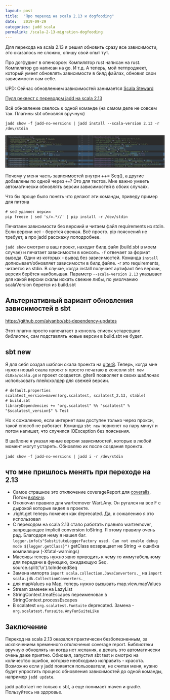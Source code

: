 ```yaml
---
layout: post
title:  "Про переход на scala 2.13 и dogfooding"
date:   2019-09-29
categories: jadd scala
permalink: /scala-2-13-migration-dogfooding
---
```


Для перехода на scala 2.13 я решил обновить сразу все зависимости, это оказалось не сложно,
опишу свой опыт тут. 

Про догфудинг в опенсорсе: Компилятор rust написан на rust. Компилятор go написан на go. И т.д.
А теперь, мой петпроджект, который умеет обновлять зависимости в билд файлах, обновил свои зависимости сам себе.

UPD: Сейчас обновлением зависимостей занимается [Scala Steward](https://github.com/scala-steward-org/scala-steward)

[Пулл реквест с переводом jadd на scala 2.13](https://github.com/d10xa/jadd/pull/86)

Всё обновление свелось к одной команде (на самом деле не совсем так. Плагины sbt обновлял вручную)

```
jadd show -f jadd-no-versions | jadd install --scala-version 2.13 -r /dev/stdin
```

![diff](/images/2019-09-29-img1.png)

Почему у меня часть зависимостей внутри ++= Seq(), а другие добавлены по одной через `+=`? Это для тестов.
 Мне важно умееть автоматически обновлять версии зависимостей в обоих случаях.

Что бы проще было понять что делают эти команды, приведу пример для питона

```
# sed удаляет версии
pip freeze | sed 's/=.*//' | pip install -r /dev/stdin
```

Печатаем зависимости без версиий и читаем файл requirements из stdin. Если версии нет - берется свежая. Всё просто.
pip пояснений не требует, а про jadd расскажу поподробнее.

`jadd show` смотрит в ваш проект, находит билд файл (build.sbt в моем случае) и печатает зависимости в консоль.
`-f` отвечает за формат вывода. Один из которых - вывод без зависимостей.
Команда `install` дописывает/обновляет зависимости в билд файле. -r это requirements, читается из stdin.
В случае, когда install получает артифакт без версии, версия берётся наибольшая.
Параметр `--scala-version 2.13` указывает для какой версии скалы искать свежие либы,
 по умолчанию scalaVersion берется из build.sbt

## Альтернативный вариант обновления зависимостей в sbt

https://github.com/aiyanbo/sbt-dependency-updates

Этот плагин просто напечатает в консоль список устаревших библиотек, сам подставлять новые версии в build.sbt не будет.

## sbt new

Я для себя создал шаблон скала проекта на [giter8](https://github.com/foundweekends/giter8).
 Теперь, когда мне нужен новый скала проект я просто печатаю в консоли `sbt new d10xa/scala.g8` и проект создается.
giter8 позволяет в своих шаблонах использовать плейсхолдер для свежей версии.

```
# default.properties
scalatest_version=maven(org.scalatest, scalatest_2.13, stable)
# build.sbt
libraryDependencies += "org.scalatest" %% "scalatest" % "$scalatest_version$" % Test
```

Но к сожалению, если интернет вам доступен только через прокси, такой способ не работает.
Команда `sbt new` повиснет на пару минут и потом напишет, что случился IOException без пояснения.

В шаблоне я указал явные версии зависимостей, которые в любой момент могут устареть. Обновляю их после создания проекта.

```jadd show -f jadd-no-versions | jadd i -r /dev/stdin```


## что мне пришлось менять при переходе на 2.13

- Самое страшное это отключение coverageReport для [coveralls](https://coveralls.io/github/d10xa/jadd).
 Потом [включу](https://github.com/d10xa/jadd/issues/87).
- Отключил правило для wartremover Wart.Any. Он ругался на все F с дырокой которые видел в проекте.
- .right.get теперь помечен как deprecated. Да, к сожалению я это использовал
- С переходом на scala 2.13 стало работать правило wartremover, запрещающее implicit conversion toString.
Я этому правилу очень рад. Благодаря нему я нашел баг.
`logger.info(s"SubstituteLoggerFactory used. Can not enable debug mode ${logger.getClass}")` getClass возвращает не String -> ошибка компиляции (-Xfatal-warnings)
- Массивы теперь нужно явно приводить к чему то иммутабельному для передачи в функцию, ожидающую Seq.
source.split('\n').toIndexedSeq
- Замена импорта `import scala.collection.JavaConverters._` на `import scala.jdk.CollectionConverters._`
- для mapValues на Map, теперь нужно вызывать map.view.mapValues
- Stream заменен на LazyList
- StringContext.treatEscapes переименован в StringContext.processEscapes
- В scalatest `org.scalatest.FunSuite` deprecated. Замена - `org.scalatest.funsuite.AnyFunSuiteLike`

## Заключение

Переход на scala 2.13 оказался практически безболезненным, за исключением временного отключения coverage report.
Библиотеки вручную обновлять ни когда нет желания, а делать это автоматически очень даже приятно. 
Обновил, запустил sbt test и смотрю на количество ошибок, которые необходимо исправить - красота.
Возможно если у jadd появятся пользователи, не считая меня, нужно будет упростить процесс 
обновления зависимостей до одной команды, например `jadd update`.

jadd работает не только с sbt, а еще понимает maven и gradle. Пользуйтесь на здоровье.
